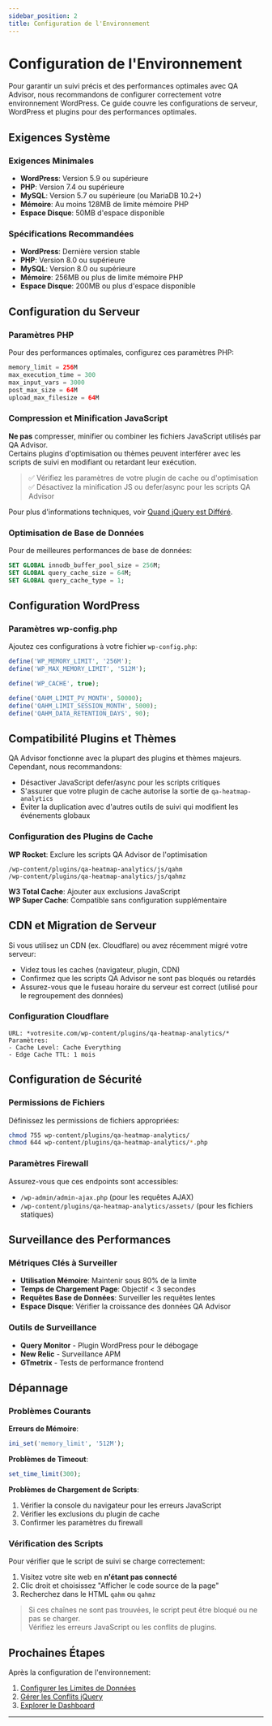```yaml
---
sidebar_position: 2
title: Configuration de l'Environnement
---
```


# Configuration de l'Environnement

Pour garantir un suivi précis et des performances optimales avec QA Advisor, nous recommandons de configurer correctement votre environnement WordPress. Ce guide couvre les configurations de serveur, WordPress et plugins pour des performances optimales.

## Exigences Système

### Exigences Minimales
- **WordPress**: Version 5.9 ou supérieure
- **PHP**: Version 7.4 ou supérieure
- **MySQL**: Version 5.7 ou supérieure (ou MariaDB 10.2+)
- **Mémoire**: Au moins 128MB de limite mémoire PHP
- **Espace Disque**: 50MB d'espace disponible

### Spécifications Recommandées
- **WordPress**: Dernière version stable
- **PHP**: Version 8.0 ou supérieure
- **MySQL**: Version 8.0 ou supérieure
- **Mémoire**: 256MB ou plus de limite mémoire PHP
- **Espace Disque**: 200MB ou plus d'espace disponible

## Configuration du Serveur

### Paramètres PHP

Pour des performances optimales, configurez ces paramètres PHP:

```php
memory_limit = 256M
max_execution_time = 300
max_input_vars = 3000
post_max_size = 64M
upload_max_filesize = 64M
```

### Compression et Minification JavaScript

**Ne pas** compresser, minifier ou combiner les fichiers JavaScript utilisés par QA Advisor.  
Certains plugins d'optimisation ou thèmes peuvent interférer avec les scripts de suivi en modifiant ou retardant leur exécution.

> ✅ Vérifiez les paramètres de votre plugin de cache ou d'optimisation  
> ✅ Désactivez la minification JS ou defer/async pour les scripts QA Advisor

Pour plus d'informations techniques, voir [Quand jQuery est Différé](/docs/user-manual/getting-started/when-defer-jquery).

### Optimisation de Base de Données

Pour de meilleures performances de base de données:

```sql
SET GLOBAL innodb_buffer_pool_size = 256M;
SET GLOBAL query_cache_size = 64M;
SET GLOBAL query_cache_type = 1;
```

## Configuration WordPress

### Paramètres wp-config.php

Ajoutez ces configurations à votre fichier `wp-config.php`:

```php
define('WP_MEMORY_LIMIT', '256M');
define('WP_MAX_MEMORY_LIMIT', '512M');

define('WP_CACHE', true);

define('QAHM_LIMIT_PV_MONTH', 50000);
define('QAHM_LIMIT_SESSION_MONTH', 5000);
define('QAHM_DATA_RETENTION_DAYS', 90);
```

## Compatibilité Plugins et Thèmes

QA Advisor fonctionne avec la plupart des plugins et thèmes majeurs. Cependant, nous recommandons:

- Désactiver JavaScript defer/async pour les scripts critiques
- S'assurer que votre plugin de cache autorise la sortie de `qa-heatmap-analytics`
- Éviter la duplication avec d'autres outils de suivi qui modifient les événements globaux

### Configuration des Plugins de Cache

**WP Rocket**: Exclure les scripts QA Advisor de l'optimisation
```
/wp-content/plugins/qa-heatmap-analytics/js/qahm
/wp-content/plugins/qa-heatmap-analytics/js/qahmz
```

**W3 Total Cache**: Ajouter aux exclusions JavaScript  
**WP Super Cache**: Compatible sans configuration supplémentaire

## CDN et Migration de Serveur

Si vous utilisez un CDN (ex. Cloudflare) ou avez récemment migré votre serveur:

- Videz tous les caches (navigateur, plugin, CDN)
- Confirmez que les scripts QA Advisor ne sont pas bloqués ou retardés
- Assurez-vous que le fuseau horaire du serveur est correct (utilisé pour le regroupement des données)

### Configuration Cloudflare

```
URL: *votresite.com/wp-content/plugins/qa-heatmap-analytics/*
Paramètres:
- Cache Level: Cache Everything
- Edge Cache TTL: 1 mois
```

## Configuration de Sécurité

### Permissions de Fichiers

Définissez les permissions de fichiers appropriées:

```bash
chmod 755 wp-content/plugins/qa-heatmap-analytics/
chmod 644 wp-content/plugins/qa-heatmap-analytics/*.php
```

### Paramètres Firewall

Assurez-vous que ces endpoints sont accessibles:
- `/wp-admin/admin-ajax.php` (pour les requêtes AJAX)
- `/wp-content/plugins/qa-heatmap-analytics/assets/` (pour les fichiers statiques)

## Surveillance des Performances

### Métriques Clés à Surveiller

- **Utilisation Mémoire**: Maintenir sous 80% de la limite
- **Temps de Chargement Page**: Objectif < 3 secondes
- **Requêtes Base de Données**: Surveiller les requêtes lentes
- **Espace Disque**: Vérifier la croissance des données QA Advisor

### Outils de Surveillance

- **Query Monitor** - Plugin WordPress pour le débogage
- **New Relic** - Surveillance APM
- **GTmetrix** - Tests de performance frontend

## Dépannage

### Problèmes Courants

**Erreurs de Mémoire**:
```php
ini_set('memory_limit', '512M');
```

**Problèmes de Timeout**:
```php
set_time_limit(300);
```

**Problèmes de Chargement de Scripts**:
1. Vérifier la console du navigateur pour les erreurs JavaScript
2. Vérifier les exclusions du plugin de cache
3. Confirmer les paramètres du firewall

### Vérification des Scripts

Pour vérifier que le script de suivi se charge correctement:

1. Visitez votre site web en **n'étant pas connecté**
2. Clic droit et choisissez "Afficher le code source de la page"
3. Recherchez dans le HTML `qahm` ou `qahmz`

> Si ces chaînes ne sont pas trouvées, le script peut être bloqué ou ne pas se charger.  
> Vérifiez les erreurs JavaScript ou les conflits de plugins.

## Prochaines Étapes

Après la configuration de l'environnement:

1. [Configurer les Limites de Données](/docs/user-manual/getting-started/set-data-limit-wpconfig)
2. [Gérer les Conflits jQuery](/docs/user-manual/getting-started/when-defer-jquery)
3. [Explorer le Dashboard](/docs/user-manual/screens-and-operations/dashboard)

---
